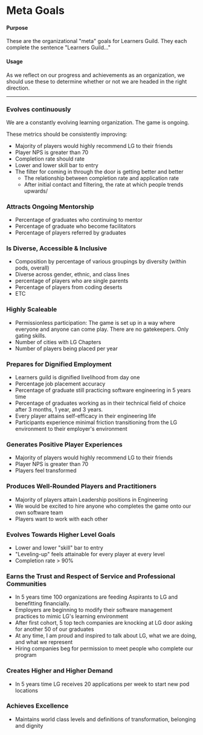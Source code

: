 # Meta Goals

#### Purpose
These are the organizational "meta" goals for Learners Guild. They each complete the sentence "Learners Guild..."

#### Usage
As we reflect on our progress and achievements as an organization, we should use these to determine whether or not we are headed in the right direction.

---

### Evolves continuously

We are a constantly evolving learning organization. The game is ongoing.

These metrics should be consistently improving:
- Majority of players would highly recommend LG to their friends
- Player NPS is greater than 70
- Completion rate should rate
- Lower and lower skill bar to entry
- The filter for coming in through the door is getting better and better
  - The relationship between completion rate and application rate
  - After initial contact and filtering, the rate at which people trends upwards/

### Attracts Ongoing Mentorship
- Percentage of graduates who continuing to mentor
- Percentage of graduate who become facilitators
- Percentage of players referred by graduates

### Is Diverse, Accessible & Inclusive
- Composition by percentage of various groupings by diversity (within pods, overall)
- Diverse across gender, ethnic, and class lines
- percentage of players who are single parents
- Percentage of players from coding deserts
- ETC

### Highly Scaleable
- Permissionless participation: The game is set up in a way where everyone and anyone can come play. There are no gatekeepers. Only gating skills.
- Number of cities with LG Chapters
- Number of players being placed per year

### Prepares for Dignified Employment
- Learners guild is dignified livelihood from day one
- Percentage job placement accuracy
- Percentage of graduate still practicing software engineering in 5 years time
- Percentage of graduates working as in their technical field of choice after 3 months, 1 year, and 3 years.
- Every player attains self-efficacy in their engineering life
- Participants experience minimal friction transitioning from the LG environment to their employer's environment

### Generates Positive Player Experiences
- Majority of players would highly recommend LG to their friends
- Player NPS is greater than 70
- Players feel transformed

### Produces Well-Rounded Players and Practitioners
- Majority of players attain Leadership positions in Engineering
- We would be excited to hire anyone who completes the game onto our own software team
- Players want to work with each other

### Evolves Towards Higher Level Goals
- Lower and lower "skill" bar to entry
- "Leveling-up" feels attainable for every player at every level
- Completion rate > 90%

### Earns the Trust and Respect of Service and Professional Communities
- In 5 years time 100 organizations are feeding Aspirants to LG and benefitting financially.
- Employers are beginning to modify their software management practices to mimic LG's learning environment
- After first cohort, 5 top tech companies are knocking at LG door asking for another 50 of our graduates
- At any time, I am proud and inspired to talk about LG, what we are doing, and what we represent
- Hiring companies beg for permission to meet people who complete our program

### Creates Higher and Higher Demand
- In 5 years time LG receives 20 applications per week to start new pod locations

### Achieves Excellence
- Maintains world class levels and definitions of transformation, belonging and dignity
